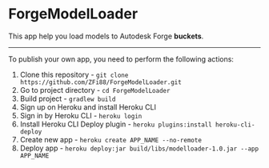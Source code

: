 # ForgeModelLoader
This app help you load models to Autodesk Forge **buckets**.

---
To publish your own app, you need to perform the following actions:
1. Clone this repository - ```git clone https://github.com/ZFi88/ForgeModelLoader.git```
1. Go to project directory - ```cd ForgeModelLoader```
1. Build project - ```gradlew build```
1. Sign up on Heroku and install Heroku CLI
1. Sign in by Heroku CLI - ```heroku login```
1. Install Heroku CLI Deploy plugin - ```heroku plugins:install heroku-cli-deploy```
1. Create new app - ```heroku create APP_NAME --no-remote```
1. Deploy app - ```heroku deploy:jar build/libs/modelloader-1.0.jar --app APP_NAME```
